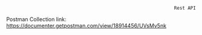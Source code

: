                                                                   Rest API 

Postman Collection link: https://documenter.getpostman.com/view/18914456/UVsMv5nk
